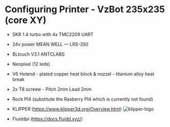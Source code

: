 # Configuring Printer - VzBot 235x235 (core XY)

- SKR 1.4 turbo with 4x TMC2209 UART
- 24v power MEAN WELL — LRS-350
- BLtouch V3.1 ANTCLABS
- Neopixel (12 leds)
- V6 Hotend - plated copper heat block & nozzel - titanium alloy heat break 
- 2x T8 screew - Pitch 2mm Lead 2mm

- Rock PI4 (substitute the Rasberry PI4 which is currently not found)

- KLIPPER (https://www.klipper3d.org/Overview.html) ![klipper-logo](https://user-images.githubusercontent.com/92954018/219402274-112fd290-3a9d-42ed-8f01-f2028bfe421c.png)
- Fluiddpi (https://docs.fluidd.xyz/)
